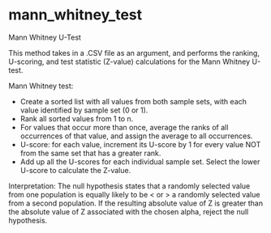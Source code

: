 # mann_whitney_test
Mann Whitney U-Test 

This method takes in a .CSV file as an argument, and performs the ranking, U-scoring, and test statistic (Z-value) calculations for the Mann Whitney U-test. 

Mann Whitney test:
  - Create a sorted list with all values from both sample sets, with each value identified by sample set (0 or 1).  
  - Rank all sorted values from 1 to n. 
  - For values that occur more than once, average the ranks of all occurrences of that value, and assign the average to all occurrences. 
  - U-score: for each value, increment its U-score by 1 for every value NOT from the same set that has a greater rank.
  - Add up all the U-scores for each individual sample set.  Select the lower U-score to calculate the Z-value. 

Interpretation:
  The null hypothesis states that a randomly selected value from one population is equally likely to be < or > a randomly selected value    from a second population.  If the resulting absolute value of Z is greater than the absolute value of Z associated with the chosen alpha, reject the null hypothesis.   
